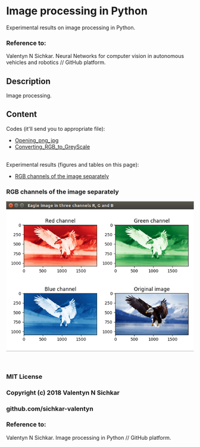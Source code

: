 # Image processing in Python
Experimental results on image processing in Python.
<br/>

### Reference to:
Valentyn N Sichkar. Neural Networks for computer vision in autonomous vehicles and robotics // GitHub platform.

## Description
Image processing.

## Content
Codes (it'll send you to appropriate file):
* [Opening_png_jpg](https://github.com/sichkar-valentyn/Image_processing_in_Python/tree/master/Opening_png_jpg.py)
* [Converting_RGB_to_GreyScale](https://github.com/sichkar-valentyn/Image_processing_in_Python/tree/master/Converting_RGB_to_GreyScale.py)

<br/>
Experimental results (figures and tables on this page):

* <a href="#RGB channels of the image separately">RGB channels of the image separately</a>

### <a name="RGB channels of the image separately">RGB channels of the image separately</a>

![RGB_channels](images/RGB_channels.png)

<br/>

### MIT License
### Copyright (c) 2018 Valentyn N Sichkar
### github.com/sichkar-valentyn
### Reference to:
Valentyn N Sichkar. Image processing in Python // GitHub platform.
